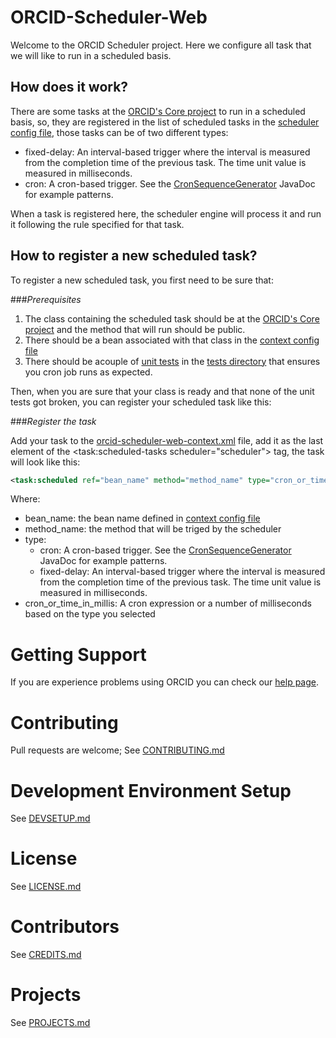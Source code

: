 # ORCID-Scheduler-Web
Welcome to the ORCID Scheduler project. Here we configure all task that we will like to run in a scheduled basis.

## How does it work?  

There are some tasks at the [ORCID's Core project](https://github.com/ORCID/ORCID-Source/tree/master/orcid-core) to run in a scheduled basis, so, they are registered in the list of scheduled tasks in the [scheduler config file](https://github.com/ORCID/ORCID-Source/blob/master/orcid-scheduler-web/src/main/resources/orcid-scheduler-web-context.xml), those tasks can be of two different types:

* fixed-delay: An interval-based trigger where the interval is measured from the completion time of the previous task. The time unit value is measured in milliseconds.
* cron: A cron-based trigger. See the [CronSequenceGenerator]( http://docs.spring.io/spring/docs/current/javadoc-api/org/springframework/scheduling/support/CronSequenceGenerator.html) JavaDoc for example patterns.

When a task is registered here, the scheduler engine will process it and run it following the rule specified for that task.

## How to register a new scheduled task?

To register a new scheduled task, you first need to be sure that:

###*Prerequisites*

1. The class containing the scheduled task should be at the [ORCID's Core project](https://github.com/ORCID/ORCID-Source/tree/master/orcid-core) and the method that will run should be public.
2. There should be a bean associated with that class in the [context config file](https://github.com/ORCID/ORCID-Source/blob/master/orcid-core/src/main/resources/orcid-core-context.xml)
3. There should be acouple of [unit tests](http://junit.org/) in the [tests directory](https://github.com/ORCID/ORCID-Source/tree/master/orcid-core/src/test/java/org/orcid/core) that ensures you cron job runs as expected.

Then, when you are sure that your class is ready and that none of the unit tests got broken, you can register your scheduled task like this:

###*Register the task*

Add your task to the [orcid-scheduler-web-context.xml](https://github.com/ORCID/ORCID-Source/blob/master/orcid-scheduler-web/src/main/resources/orcid-scheduler-web-context.xml) file, add it as the last element of the  <task:scheduled-tasks scheduler="scheduler"> tag, the task will look like this:
```XML
<task:scheduled ref="bean_name" method="method_name" type="cron_or_time_in_millis"/>
```

Where:
* bean_name: the bean name defined in [context config file](https://github.com/ORCID/ORCID-Source/blob/master/orcid-core/src/main/resources/orcid-core-context.xml)
* method_name: the method that will be triged by the scheduler
* type: 
  * cron: A cron-based trigger. See the [CronSequenceGenerator](http://docs.spring.io/spring/docs/current/javadoc-api/org/springframework/scheduling/support/CronSequenceGenerator.html) JavaDoc for example patterns.
  * fixed-delay: An interval-based trigger where the interval is measured from the completion time of the previous task. The time unit value is measured in milliseconds.
* cron_or_time_in_millis: A cron expression or a number of milliseconds based on the type you selected

# Getting Support

If you are experience problems using ORCID you can check our [help page](http://orcid.org/help). 

# Contributing
Pull requests are welcome; See [CONTRIBUTING.md](CONTRIBUTING.md)

# Development Environment Setup
See [DEVSETUP.md](https://github.com/ORCID/ORCID-Source/blob/master/DEVSETUP.md)

# License
See [LICENSE.md](https://github.com/ORCID/ORCID-Source/blob/master/LICENSE.md)

# Contributors
See [CREDITS.md](https://github.com/ORCID/ORCID-Source/blob/master/CREDITS.md)

# Projects
See [PROJECTS.md](https://github.com/ORCID/ORCID-Source/blob/master/PROJECTS.md)

